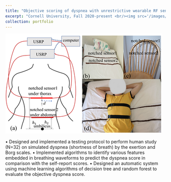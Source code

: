 ```yaml
---
title: "Objective scoring of dyspnea with unrestrictive wearable RF sensors    "
excerpt: "Cornell University, Fall 2020-present <br/><img src='/images/research2.png'>"
collection: portfolio
---
```


<img src='/images/research1b.png'>  

•	Designed and implemented a testing protocol to perform human study (N=32) on simulated dyspnea (shortness of breath) by the exertion and Borg scales.
•	Implemented algorithms to identify various features embedded in breathing waveforms to predict the dyspnea score in comparison with the self-report scores.
•	Designed an automatic system using machine learning algorithms of decision tree and random forest to evaluate the objective dyspnea score.
  
